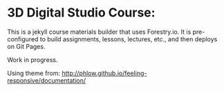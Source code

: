 # 3D Digital Studio Course:

This is a jekyll course materials builder that uses Forestry.io. It is pre-configured to build assignments, lessons, lectures, etc., and then deploys on Git Pages.

Work in progress.


Using theme from: http://phlow.github.io/feeling-responsive/documentation/

